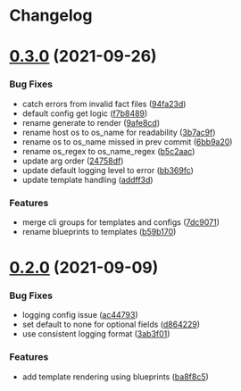 # Changelog

# [0.3.0](https://gitlab.com/adamkirchberger/nectl-dev/compare/0.2.0...0.3.0) (2021-09-26)


### Bug Fixes

* catch errors from invalid fact files ([94fa23d](https://gitlab.com/adamkirchberger/nectl-dev/commit/94fa23d13543644797f21f6476fa9a3816a7d7d2))
* default config get logic ([f7b8489](https://gitlab.com/adamkirchberger/nectl-dev/commit/f7b8489e65acf41cc077643dd19dc8558764992b))
* rename generate to render ([9afe8cd](https://gitlab.com/adamkirchberger/nectl-dev/commit/9afe8cdf61901453fc16beb0e2cd4b01a7a80125))
* rename host os to os_name for readability ([3b7ac9f](https://gitlab.com/adamkirchberger/nectl-dev/commit/3b7ac9f941de51947ae5c0f91395099b7600192a))
* rename os to os_name missed in prev commit ([6bb9a20](https://gitlab.com/adamkirchberger/nectl-dev/commit/6bb9a208bd5ed2fc30c8cac8bfc8a37f37248e82))
* rename os_regex to os_name_regex ([b5c2aac](https://gitlab.com/adamkirchberger/nectl-dev/commit/b5c2aac1745d9652916caf2e6e193545cdc8b0db))
* update arg order ([24758df](https://gitlab.com/adamkirchberger/nectl-dev/commit/24758df98ad633527b7c81db9c8bdb7f2bdace6d))
* update default logging level to error ([bb369fc](https://gitlab.com/adamkirchberger/nectl-dev/commit/bb369fc266a0cf188b3296872740bc9497bf487c))
* update template handling ([addff3d](https://gitlab.com/adamkirchberger/nectl-dev/commit/addff3d867cbaacc76a045d0cbc30ba18b1549c2))


### Features

* merge cli groups for templates and configs ([7dc9071](https://gitlab.com/adamkirchberger/nectl-dev/commit/7dc9071ea2c7cd78dacf6da725fd23c94c46fa2c))
* rename blueprints to templates ([b59b170](https://gitlab.com/adamkirchberger/nectl-dev/commit/b59b170ecd0cebde5dccd8d0c9e11d56e8cd4942))

# [0.2.0](https://gitlab.com/adamkirchberger/nectl-dev/compare/0.1.0...0.2.0) (2021-09-09)


### Bug Fixes

* logging config issue ([ac44793](https://gitlab.com/adamkirchberger/nectl-dev/commit/ac44793705696f20a1130c28af6c78e3b02d48ec))
* set default to none for optional fields ([d864229](https://gitlab.com/adamkirchberger/nectl-dev/commit/d864229b26705b3f40d35fcda81e0247ff3ca1b0))
* use consistent logging format ([3ab3f01](https://gitlab.com/adamkirchberger/nectl-dev/commit/3ab3f011118c57b16fe31319d7a20ca9f53184e1))


### Features

* add template rendering using blueprints ([ba8f8c5](https://gitlab.com/adamkirchberger/nectl-dev/commit/ba8f8c53bc83df787ac8364ed26a75327b234bfc))
